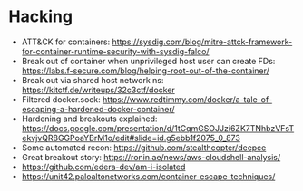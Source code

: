# Hacking

* ATT&CK for containers: https://sysdig.com/blog/mitre-attck-framework-for-container-runtime-security-with-sysdig-falco/
* Break out of container when unprivileged host user can create FDs: https://labs.f-secure.com/blog/helping-root-out-of-the-container/
* Break out via shared host network ns: https://kitctf.de/writeups/32c3ctf/docker
* Filtered docker.sock: https://www.redtimmy.com/docker/a-tale-of-escaping-a-hardened-docker-container/
* Hardening and breakouts explained: https://docs.google.com/presentation/d/1tCqmGSOJJzi6ZK7TNhbzVFsTekvjvQR8GGPoaYBrM1o/edit#slide=id.g5ebb1f2075_0_873
* Some automated recon: https://github.com/stealthcopter/deepce
* Great breakout story: https://ronin.ae/news/aws-cloudshell-analysis/
* https://github.com/edera-dev/am-i-isolated
* https://unit42.paloaltonetworks.com/container-escape-techniques/
